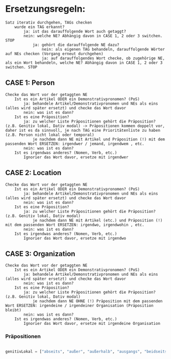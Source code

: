 # Ersetzungsregeln: 

    Satz iterativ durchgehen, TAGs checken
        wurde ein TAG erkannt? 
            ja: ist das darauffolgende Wort auch getaggt?
            nein: welche NE? Abhängig davon in CASE 1, 2 oder 3 switchen. STOP
                ja: gehört die darauffolgende NE dazu? 
                    nein: als eigenen TAG behandeln, darauffolgende Wörter auf NEs checken (Vorgang erneut durchgehen)
                    ja: auf darauffolgendes Wort checke, ob zugehörige NE, als ein Wort behandeln, welche NE? Abhängig davon in CASE 1, 2 oder 3 switchen. STOP

## CASE 1: Person 
    Checke das Wort vor der getaggten NE
        Ist es ein Artikel ODER ein Demonstrativpronomen? (PoS)
            ja: behandele Artikel/Demonstrativpronomen und NEs als eins (alles wird später ersetzt) und checke das Wort davor
            nein: was ist es dann?
        Ist es eine Präposition? 
            ja: zu welcher Liste Präpositionen gehört die Präposition? (z.B. Genitiv lokal, Dativ modal) -> Präpositionen kommen doppelt vor, daher ist es da sinnvoll, je nach TAG eine Prioritätenliste zu haben (z.B. Person nicht lokal oder temporal)
                je nachdem dann NE mit Artikel und Präposition (!) mit dem passenden Wort ERSETZEN: irgendwer / jemand, irgendwem , etc.
            nein: was ist es dann?
        Ist es irgendwas anderes? (Nomen, Verb, etc.)
            Ignorier das Wort davor, ersetze mit irgendwer

## CASE 2: Location
    Checke das Wort vor der getaggten NE
        Ist es ein Artikel ODER ein Demonstrativpronomen? (PoS)
            ja: behandele Artikel/Demonstrativpronomen und NEs als eins (alles wird später ersetzt) und checke das Wort davor
            nein: was ist es dann?
        Ist es eine Präposition? 
            ja: zu welcher Liste Präpositionen gehört die Präposition? (z.B. Genitiv lokal, Dativ modal)
                je nachdem dann NE mit Artikel (etc.) und Präposition (!) mit dem passenden Wort ERSETZEN: irgendwo, irgendwohin , etc.
            nein: was ist es dann?
        Ist es irgendwas anderes? (Nomen, Verb, etc.)
            Ignorier das Wort davor, ersetze mit irgendwo
    

## CASE 3: Organization
    Checke das Wort vor der getaggten NE
        Ist es ein Artikel ODER ein Demonstrativpronomen? (PoS)
            ja: behandele Artikel/Demonstrativpronomen und NEs als eins (alles wird später ersetzt) und checke das Wort davor
            nein: was ist es dann?
        Ist es eine Präposition? 
            ja: zu welcher Liste Präpositionen gehört die Präposition? (z.B. Genitiv lokal, Dativ modal)
                je nachdem dann NE OHNE (!) Präposition mit dem passenden Wort ERSETZEN: irgendeine / irgendeiner Organisation (Präposition bleibt)
            nein: was ist es dann?
        Ist es irgendwas anderes? (Nomen, Verb, etc.)
            Ignorier das Wort davor, ersetze mit irgendeine Organisation

    

### Präpositionen

```python

genitivLokal = ["abseits", "außer", "außerhalb", "ausgangs", "beidseits", "beiderseits", "diesseits", "eingangs", "entlang", "fern", "fernab", "inmitten", "innerhalb", "jenseits", "längs", "längsseits", "links", "nördlich", "nordöstlich", "nordwestlich", "oberhalb", "östlich", "rechts", "seitlich", "seitwärts", "südlich", "südöstlich", "südwestlich", "unfern", "unterhalb", "unweit", "vis-à-vis", "westlich", "weitab", "zunächst", "zuseiten"]
